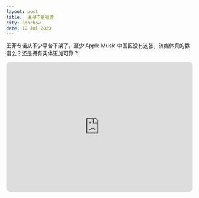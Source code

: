 ```yaml
---
layout: post
title:  遍寻不着唱游
city: Soochow
date: 12 Jul 2023
---
```


王菲专辑从不少平台下架了，至少 Apple Music 中国区没有这张，流媒体真的靠谱么？还是拥有实体更加可靠？

<iframe style="border-radius:12px" src="https://open.spotify.com/embed/album/2RwMTosAa4E9IXLEgThlO9?utm_source=generator" width="100%" height="352" frameBorder="0" allowfullscreen="" allow="autoplay; clipboard-write; encrypted-media; fullscreen; picture-in-picture" loading="lazy"></iframe>
